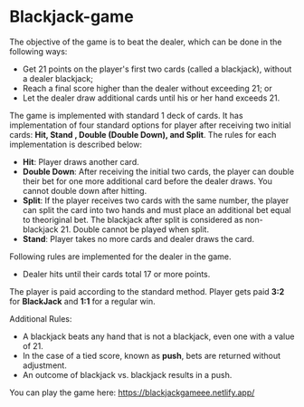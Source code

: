 # Blackjack-game

The objective of the game is to beat the dealer, which can be done in the following ways:
* Get 21 points on the player's first two cards (called a blackjack), without a dealer blackjack;
* Reach a final score higher than the dealer without exceeding 21; or
* Let the dealer draw additional cards until his or her hand exceeds 21.

The game is implemented with standard 1 deck of cards. It has implementation of four standard options for player after receiving two initial cards: **Hit, Stand , Double (Double Down), and Split**. The rules for each implementation is described below:

* **Hit**: Player draws another card.
* **Double Down**: After receiving the initial two cards, the player can double their bet for one more additional card before the dealer draws. You cannot double down after hitting.
* **Split**: If the player receives two cards with the same number, the player can split the card into two hands and must place an additional bet equal to theoriginal bet. The blackjack after split is considered as non-blackjack 21. Double cannot be played when split.
* **Stand**: Player takes no more cards and dealer draws the card.

Following rules are implemented for the dealer in the game.
* Dealer hits until their cards total 17 or more points.

The player is paid according to the standard method. Player gets paid **3:2** for **BlackJack** and **1:1** for a regular win. 

Additional Rules:
* A blackjack beats any hand that is not a blackjack, even one with a value of 21.
* In the case of a tied score, known as **push**, bets are returned without adjustment.
* An outcome of blackjack vs. blackjack results in a push.

You can play the game here: https://blackjackgameee.netlify.app/
